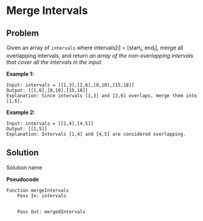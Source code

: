 # Merge Intervals

## Problem

Given an array of `intervals` where intervals[i] = [start<sub>i</sub>, end<sub>i</sub>], merge all overlapping intervals, and return *an array of the non-overlapping intervals that cover all the intervals in the input*.

 

**Example 1:**

```
Input: intervals = [[1,3],[2,6],[8,10],[15,18]]
Output: [[1,6],[8,10],[15,18]]
Explanation: Since intervals [1,3] and [2,6] overlaps, merge them into [1,6].
```

**Example 2:**

```
Input: intervals = [[1,4],[4,5]]
Output: [[1,5]]
Explanation: Intervals [1,4] and [4,5] are considered overlapping.
```

## Solution 

Solution name

**Pseudocode**

```pseudocode
Function mergeIntervals
	Pass In: intervals
	
	
	Pass Out: mergedIntervals
```

